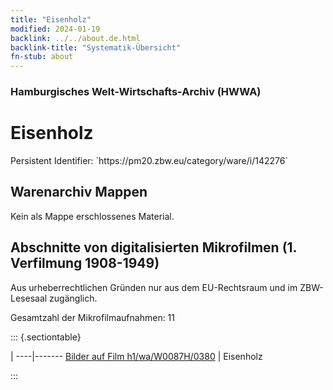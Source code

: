 ```yaml
---
title: "Eisenholz"
modified: 2024-01-19
backlink: ../../about.de.html
backlink-title: "Systematik-Übersicht"
fn-stub: about
---
```


### Hamburgisches Welt-Wirtschafts-Archiv (HWWA)

# Eisenholz

<div class="hint">Persistent Identifier: `https://pm20.zbw.eu/category/ware/i/142276`</div>







## Warenarchiv Mappen





Kein als Mappe erschlossenes Material.



<a id="filmsections" />

## Abschnitte von digitalisierten Mikrofilmen (1. Verfilmung 1908-1949)

<p>Aus urheberrechtlichen Gründen nur aus dem EU-Rechtsraum und im ZBW-Lesesaal zugänglich.</p>


<p>Gesamtzahl der Mikrofilmaufnahmen: 11</p>





::: {.sectiontable}

 | 
----|-------
<a class="btn" href="https://pm20.zbw.eu/film/h1/wa/W0087H/0380" rel="nofollow">Bilder auf Film h1/wa/W0087H/0380</a> | Eisenholz


:::
















